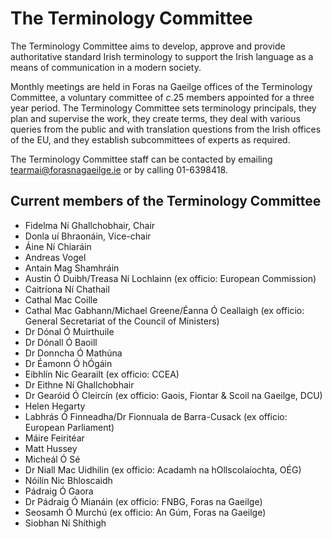 # The Terminology Committee

The Terminology Committee aims to develop, approve and provide authoritative standard Irish terminology to support the Irish language as a means of communication in a modern society.

Monthly meetings are held in Foras na Gaeilge offices of the Terminology Committee, a voluntary committee of *c*.25 members appointed for a three year period. The Terminology Committee sets terminology principals, they plan and supervise the work, they create terms, they deal with various queries from the public and with translation questions from the Irish offices of the EU, and they establish subcommittees of experts as required.

The Terminology Committee staff can be contacted by emailing <tearmai@forasnagaeilge.ie> or by calling 01-6398418.

## Current members of the Terminology Committee

- Fidelma Ní Ghallchobhair, Chair
- Donla uí Bhraonáin, Vice-chair
- Áine Ní Chiaráin
- Andreas Vogel
- Antain Mag Shamhráin
- Austin Ó Duibh/Treasa Ní Lochlainn (ex officio: European Commission)
- Caitríona Ní Chathail
- Cathal Mac Coille
- Cathal Mac Gabhann/Michael Greene/Éanna Ó Ceallaigh (ex officio: General Secretariat of the Council of Ministers)
- Dr Dónal Ó Muirthuile
- Dr Dónall Ó Baoill
- Dr Donncha Ó Mathúna
- Dr Éamonn Ó hÓgáin
- Eibhlín Nic Gearailt (ex officio: CCEA)
- Dr Eithne Ní Ghallchobhair
- Dr Gearóid Ó Cleircín (ex officio: Gaois, Fiontar & Scoil na Gaeilge, DCU)
- Helen Hegarty
- Labhrás Ó Finneadha/Dr Fionnuala de Barra-Cusack (ex officio: European Parliament)
- Máire Feiritéar
- Matt Hussey
- Micheál Ó Sé
- Dr Niall Mac Uidhilin (ex officio: Acadamh na hOllscolaíochta, OÉG)
- Nóilín Nic Bhloscaidh
- Pádraig Ó Gaora
- Dr Pádraig Ó Mianáin (ex officio: FNBG, Foras na Gaeilge)
- Seosamh Ó Murchú (ex officio: An Gúm, Foras na Gaeilge)
- Siobhan Ní Shíthigh
